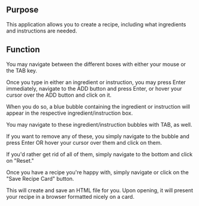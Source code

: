 Purpose
------------
This application allows you to create a recipe, including what ingredients and instructions are needed.

Function
------------
You may navigate between the different boxes with either your mouse or the TAB key. 

Once you type in either an ingredient or instruction, you may press Enter immediately, navigate to the ADD button and press Enter, or hover your cursor over the ADD button and click on it. 

When you do so, a blue bubble containing the ingredient or instruction will appear in the respective ingredient/instruction box. 

You may navigate to these ingredient/instruction bubbles with TAB, as well. 

If you want to remove any of these, you simply navigate to the bubble and press Enter OR hover your cursor over them and click on them. 

If you'd rather get rid of all of them, simply navigate to the bottom and click on "Reset." 

Once you have a recipe you're happy with, simply navigate or click on the "Save Recipe Card" button. 

This will create and save an HTML file for you. Upon opening, it will present your recipe in a browser formatted nicely on a card. 